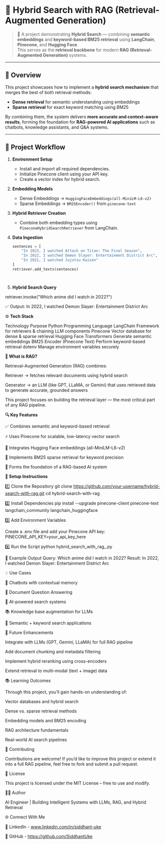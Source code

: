 # 🧠 Hybrid Search with RAG (Retrieval-Augmented Generation)


> 🚀 A project demonstrating **Hybrid Search** — combining **semantic embeddings** and **keyword-based BM25 retrieval** using **LangChain**, **Pinecone**, and **Hugging Face**.  
> This serves as the **retrieval backbone** for modern **RAG (Retrieval-Augmented Generation)** systems.

---

## 📘 Overview

This project showcases how to implement a **hybrid search mechanism** that merges the best of both retrieval methods:

- **Dense retrieval** for semantic understanding using embeddings  
- **Sparse retrieval** for exact keyword matching using BM25  

By combining them, the system delivers **more accurate and context-aware results**, forming the foundation for **RAG-powered AI applications** such as chatbots, knowledge assistants, and Q&A systems.

---

## 🧩 Project Workflow

1. **Environment Setup**
   - Install and import all required dependencies.
   - Initialize Pinecone client using your API key.
   - Create a vector index for hybrid search.

2. **Embedding Models**
   - Dense Embeddings → `HuggingFaceEmbeddings(all-MiniLM-L6-v2)`
   - Sparse Embeddings → `BM25Encoder()` from `pinecone-text`

3. **Hybrid Retriever Creation**
   - Combine both embedding types using `PineconeHybridSearchRetriever` from LangChain.

4. **Data Ingestion**
   ```python
   sentences = [
       "In 2023, I watched Attack on Titan: The Final Season",
       "In 2022, I watched Demon Slayer: Entertainment District Arc",
       "In 2021, I watched Jujutsu Kaisen"
   ]
   retriever.add_texts(sentences)




5.  **Hybrid Search Query**

retriever.invoke("Which anime did I watch in 2022?")


✅ Output:
In 2022, I watched Demon Slayer: Entertainment District Arc




⚙️ **Tech Stack**

Technology	               Purpose
Python	                   Programming Language
LangChain                  Framework for retrievers & chaining LLM components
Pinecone                 	 Vector database for dense & sparse retrieval
Hugging Face               Transformers	Generate semantic embeddings
BM25 Encoder               (Pinecone Text)	Perform keyword-based retrieval
dotenv	                   Manage environment variables securely




**🧠 What is RAG?**

Retrieval-Augmented Generation (RAG) combines:

Retriever → fetches relevant documents using hybrid search

Generator → an LLM (like GPT, LLaMA, or Gemini) that uses retrieved data to generate accurate, grounded answers

This project focuses on building the retrieval layer — the most critical part of any RAG pipeline.





**🔍 Key Features**

✅ Combines semantic and keyword-based retrieval

⚡ Uses Pinecone for scalable, low-latency vector search

🧠 Integrates Hugging Face embeddings (all-MiniLM-L6-v2)

🔧 Implements BM25 sparse retrieval for keyword precision

💬 Forms the foundation of a RAG-based AI system




**🧱 Setup Instructions**




1️⃣ Clone the Repository
git clone https://github.com/your-username/hybrid-search-with-rag.git
cd hybrid-search-with-rag



2️⃣ Install Dependencies
pip install --upgrade pinecone-client pinecone-text langchain_community langchain_huggingface



3️⃣ Add Environment Variables

Create a .env file and add your Pinecone API key:
PINECONE_API_KEY=your_api_key_here



4️⃣ Run the Script
python hybrid_search_with_rag_.py



🧾 Example Output
Query: Which anime did I watch in 2022?
Result: In 2022, I watched Demon Slayer: Entertainment District Arc



💡 Use Cases

🤖 Chatbots with contextual memory

🧾 Document Question Answering

🧠 AI-powered search systems

📚 Knowledge base augmentation for LLMs

🔎 Semantic + keyword search applications

🚀 Future Enhancements

Integrate with LLMs (GPT, Gemini, LLaMA) for full RAG pipeline

Add document chunking and metadata filtering

Implement hybrid reranking using cross-encoders

Extend retrieval to multi-modal (text + image) data




📚 Learning Outcomes

Through this project, you’ll gain hands-on understanding of:

Vector databases and hybrid search

Dense vs. sparse retrieval methods

Embedding models and BM25 encoding

RAG architecture fundamentals

Real-world AI search pipelines





🤝 Contributing

Contributions are welcome!
If you’d like to improve this project or extend it into a full RAG pipeline, feel free to fork and submit a pull request.




📄 License

This project is licensed under the MIT License – free to use and modify.




🧑‍💻 Author

AI Engineer | Building Intelligent Systems with LLMs, RAG, and Hybrid Retrieval




🌐 Connect With Me

💼 LinkedIn - www.linkedin.com/in/siddhant-uke

🐙 GitHub - https://github.com/SiddhantUke

